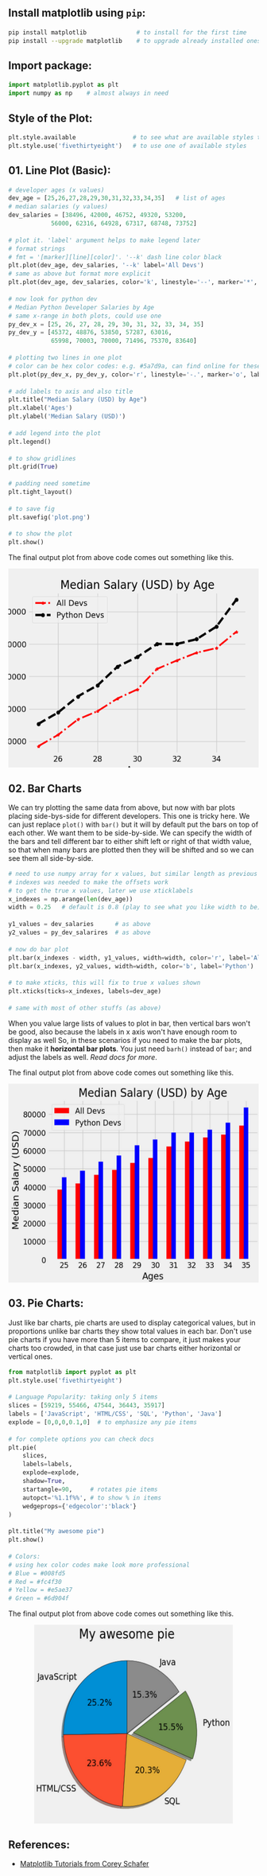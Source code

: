 ## Install matplotlib using `pip`:
```bash
pip install matplotlib              # to install for the first time
pip install --upgrade matplotlib    # to upgrade already installed ones
```

## Import package:
```python
import matplotlib.pyplot as plt
import numpy as np    # almost always in need
```

## Style of the Plot:
```python
plt.style.available                # to see what are available styles to choose from
plt.style.use('fivethirtyeight')   # to use one of available styles
```

## 01. Line Plot (Basic):
```python
# developer ages (x values)
dev_age = [25,26,27,28,29,30,31,32,33,34,35]   # list of ages
# median salaries (y values)
dev_salaries = [38496, 42000, 46752, 49320, 53200, 
            56000, 62316, 64928, 67317, 68748, 73752]

# plot it. 'label' argument helps to make legend later
# format strings
# fmt = '[marker][line][color]'. '--k' dash line color black
plt.plot(dev_age, dev_salaries, '--k' label='All Devs')
# same as above but format more explicit
plt.plot(dev_age, dev_salaries, color='k', linestyle='--', marker='*', linewidth=3, label='All Devs')

# now look for python dev
# Median Python Developer Salaries by Age
# same x-range in both plots, could use one
py_dev_x = [25, 26, 27, 28, 29, 30, 31, 32, 33, 34, 35]
py_dev_y = [45372, 48876, 53850, 57287, 63016,
            65998, 70003, 70000, 71496, 75370, 83640]

# plotting two lines in one plot
# color can be hex color codes: e.g. #5a7d9a, can find online for these
plt.plot(py_dev_x, py_dev_y, color='r', linestyle='-.', marker='o', label='Python Devs')

# add labels to axis and also title
plt.title("Median Salary (USD) by Age")
plt.xlabel('Ages')
plt.ylabel('Median Salary (USD)')

# add legend into the plot
plt.legend()

# to show gridlines
plt.grid(True)

# padding need sometime
plt.tight_layout()

# to save fig
plt.savefig('plot.png')

# to show the plot
plt.show()
```
The final output plot from above code comes out something like this.

<img src="./plot1.png" 
        width="600" 
        height="400" 
        style="display: block; margin: 0 auto" />


## 02. Bar Charts
We can try plotting the same data from above, but now with bar plots placing side-bys-side for different developers. This one is tricky here. We can just replace `plot()` with `bar()` but it will by default put the bars on top of each other. We want them to be side-by-side. We can specify the width of the bars and tell different bar to either shift left or right of that width value, so that when many bars are plotted then they will be shifted and so we can see them all side-by-side.
```python
# need to use numpy array for x values, but similar length as previous
# indexes was needed to make the offsets work
# to get the true x values, later we use xticklabels
x_indexes = np.arange(len(dev_age))
width = 0.25   # default is 0.8 (play to see what you like width to be)

y1_values = dev_salaries      # as above
y2_values = py_dev_salarires  # as above

# now do bar plot
plt.bar(x_indexes - width, y1_values, width=width, color='r', label='All Devs') # notice the shift in x_indexes
plt.bar(x_indexes, y2_values, width=width, color='b', label='Python')

# to make xticks, this will fix to true x values shown
plt.xticks(ticks=x_indexes, labels=dev_age)

# same with most of other stuffs (as above)
```
When you value large lists of values to plot in bar, then vertical bars won't be good, also because the labels in x axis won't have enough room to display as well So, in these scenarios if you need to make the bar plots, then make it **horizontal bar plots**. You just need `barh()` instead of `bar`; and adjust the labels as well. *Read docs for more*.

The final output plot from above code comes out something like this.

<img src="./plot2.png" 
        width="600" 
        height="400" 
        style="display: block; margin: 0 auto" />
        
## 03. Pie Charts:
Just like bar charts, pie charts are used to display categorical values, but in proportions unlike bar charts they show total values in each bar. Don't use pie charts if you have more than 5 items to compare, it just makes your charts too crowded, in that case just use bar charts either horizontal or vertical ones.
```python
from matplotlib import pyplot as plt
plt.style.use('fivethirtyeight')

# Language Popularity: taking only 5 items
slices = [59219, 55466, 47544, 36443, 35917]
labels = ['JavaScript', 'HTML/CSS', 'SQL', 'Python', 'Java']
explode = [0,0,0,0.1,0]  # to emphasize any pie items

# for complete options you can check docs
plt.pie(
    slices,
    labels=labels,
    explode=explode,
    shadow=True,
    startangle=90,     # rotates pie items
    autopct='%1.1f%%', # to show % in items
    wedgeprops={'edgecolor':'black'}
)

plt.title("My awesome pie")
plt.show()

# Colors:
# using hex color codes make look more professional
# Blue = #008fd5
# Red = #fc4f30
# Yellow = #e5ae37
# Green = #6d904f
```
The final output plot from above code comes out something like this.

<img src="./plot3.png" 
        width="400" 
        height="400" 
        style="display: block; margin: 0 auto" />
        
        
## References:
* [Matplotlib Tutorials from Corey Schafer](https://www.youtube.com/playlist?list=PL-osiE80TeTvipOqomVEeZ1HRrcEvtZB_)